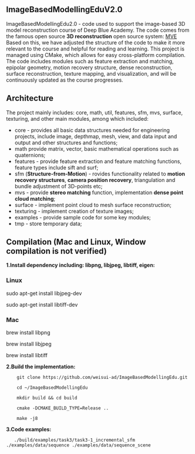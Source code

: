 ## ImageBasedModellingEduV2.0
ImageBasedModellingEdu2.0 - code used to support the image-based 3D model reconstruction course of Deep Blue Academy. The code comes from the famous open source **3D reconstruction** open source system: [MVE](https://github.com/simonfuhrmann/mve)<br>
Based on this, we have adjusted the structure of the code to make it more relevant to the course and helpful for reading and learning. This project is managed using CMake, which allows for easy cross-platform compilation. The code includes modules such as feature extraction and matching, epipolar geometry, motion recovery structure, dense reconstruction, surface reconstruction, texture mapping, and visualization, and will be continuously updated as the course progresses.

## Architecture
The project mainly includes: core, math, util, features, sfm, mvs, surface, texturing, and other main modules, among which included:
- core - provides all basic data structures needed for engineering projects, include image, depthmap, mesh, view, and data input and output and other structures and functions;
- math provide matrix, vector, basic mathematical operations such as quaternions;
- features - provide feature extraction and feature matching functions, feature types include sift and surf;
- sfm (**Structure-from-Motion**) - rovides functionality related to **motion recovery structures**, **camera position recovery**, triangulation and bundle adjustment of 3D-points etc;
- mvs - provide **stereo matching** function, implementation **dense point cloud matching**;
- surface - implement point cloud to mesh surface reconstruction;
- texturing - implement creation of texture images;
- examples - provide sample code for some key modules;
- tmp - store temporary data;

## Compilation (Mac and Linux, Window compilation is not verified)
**1.Install dependency including: libpng, libjpeg, libtiff, eigen:**

 ### Linux
 sudo apt-get install libjpeg-dev
 
 sudo apt-get install libtiff-dev
 
 ### Mac
 brew install libpng 
 
 brew install libjpeg
 
 brew install libtiff
 
**2.Build the implementation:**
```
    git clone https://github.com/weisui-ad/ImageBasedModellingEdu.git
    
    cd ~/ImageBasedModellingEdu
    
    mkdir build && cd build
    
    cmake -DCMAKE_BUILD_TYPE=Release .. 
    
    make -j8
```
**3.Code examples:**
```
   ./build/examples/task3/task3-1_incremental_sfm ./examples/data/sequence ./examples/data/sequence_scene
```

